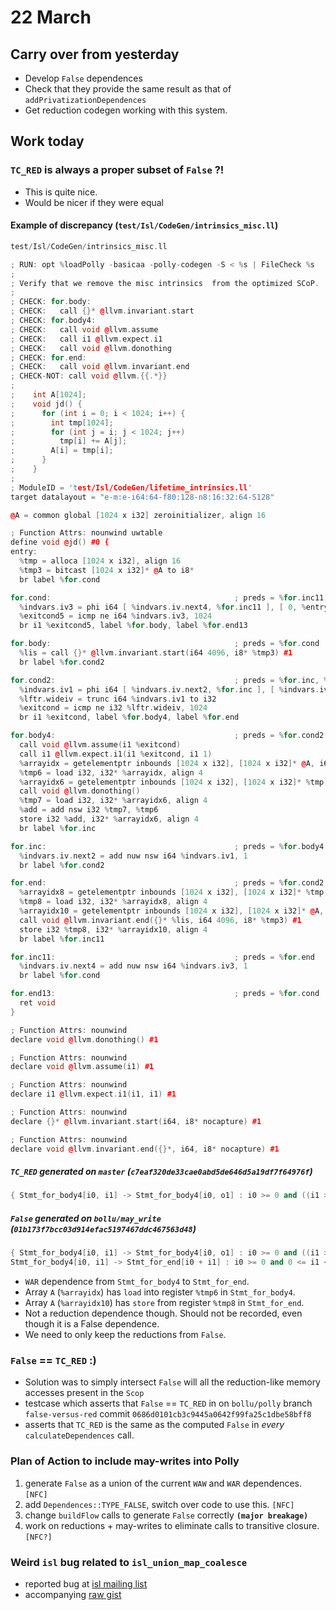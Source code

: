 # 22 March

## Carry over from yesterday
- Develop `False` dependences
- Check that they provide the same result as that of `addPrivatizationDependences`
- Get reduction codegen working with this system.

## Work today
### `TC_RED` is always a proper subset of `False` ?!
- This is quite nice.
- Would be nicer if they were equal

#### Example of discrepancy (`test/Isl/CodeGen/intrinsics_misc.ll`)

```cpp
test/Isl/CodeGen/intrinsics_misc.ll

; RUN: opt %loadPolly -basicaa -polly-codegen -S < %s | FileCheck %s
;
; Verify that we remove the misc intrinsics  from the optimized SCoP.
;
; CHECK: for.body:
; CHECK:   call {}* @llvm.invariant.start
; CHECK: for.body4:
; CHECK:   call void @llvm.assume
; CHECK:   call i1 @llvm.expect.i1
; CHECK:   call void @llvm.donothing
; CHECK: for.end:
; CHECK:   call void @llvm.invariant.end
; CHECK-NOT: call void @llvm.{{.*}}
;
;    int A[1024];
;    void jd() {
;      for (int i = 0; i < 1024; i++) {
;        int tmp[1024];
;        for (int j = i; j < 1024; j++)
;          tmp[i] += A[j];
;        A[i] = tmp[i];
;      }
;    }
;
; ModuleID = 'test/Isl/CodeGen/lifetime_intrinsics.ll'
target datalayout = "e-m:e-i64:64-f80:128-n8:16:32:64-S128"

@A = common global [1024 x i32] zeroinitializer, align 16

; Function Attrs: nounwind uwtable
define void @jd() #0 {
entry:
  %tmp = alloca [1024 x i32], align 16
  %tmp3 = bitcast [1024 x i32]* @A to i8*
  br label %for.cond

for.cond:                                         ; preds = %for.inc11, %entry
  %indvars.iv3 = phi i64 [ %indvars.iv.next4, %for.inc11 ], [ 0, %entry ]
  %exitcond5 = icmp ne i64 %indvars.iv3, 1024
  br i1 %exitcond5, label %for.body, label %for.end13

for.body:                                         ; preds = %for.cond
  %lis = call {}* @llvm.invariant.start(i64 4096, i8* %tmp3) #1
  br label %for.cond2

for.cond2:                                        ; preds = %for.inc, %for.body
  %indvars.iv1 = phi i64 [ %indvars.iv.next2, %for.inc ], [ %indvars.iv3, %for.body ]
  %lftr.wideiv = trunc i64 %indvars.iv1 to i32
  %exitcond = icmp ne i32 %lftr.wideiv, 1024
  br i1 %exitcond, label %for.body4, label %for.end

for.body4:                                        ; preds = %for.cond2
  call void @llvm.assume(i1 %exitcond)
  call i1 @llvm.expect.i1(i1 %exitcond, i1 1)
  %arrayidx = getelementptr inbounds [1024 x i32], [1024 x i32]* @A, i64 0, i64 %indvars.iv1
  %tmp6 = load i32, i32* %arrayidx, align 4
  %arrayidx6 = getelementptr inbounds [1024 x i32], [1024 x i32]* %tmp, i64 0, i64 %indvars.iv3
  call void @llvm.donothing()
  %tmp7 = load i32, i32* %arrayidx6, align 4
  %add = add nsw i32 %tmp7, %tmp6
  store i32 %add, i32* %arrayidx6, align 4
  br label %for.inc

for.inc:                                          ; preds = %for.body4
  %indvars.iv.next2 = add nuw nsw i64 %indvars.iv1, 1
  br label %for.cond2

for.end:                                          ; preds = %for.cond2
  %arrayidx8 = getelementptr inbounds [1024 x i32], [1024 x i32]* %tmp, i64 0, i64 %indvars.iv3
  %tmp8 = load i32, i32* %arrayidx8, align 4
  %arrayidx10 = getelementptr inbounds [1024 x i32], [1024 x i32]* @A, i64 0, i64 %indvars.iv3
  call void @llvm.invariant.end({}* %lis, i64 4096, i8* %tmp3) #1
  store i32 %tmp8, i32* %arrayidx10, align 4
  br label %for.inc11

for.inc11:                                        ; preds = %for.end
  %indvars.iv.next4 = add nuw nsw i64 %indvars.iv3, 1
  br label %for.cond

for.end13:                                        ; preds = %for.cond
  ret void
}

; Function Attrs: nounwind
declare void @llvm.donothing() #1

; Function Attrs: nounwind
declare void @llvm.assume(i1) #1

; Function Attrs: nounwind
declare i1 @llvm.expect.i1(i1, i1) #1

; Function Attrs: nounwind
declare {}* @llvm.invariant.start(i64, i8* nocapture) #1

; Function Attrs: nounwind
declare void @llvm.invariant.end({}*, i64, i8* nocapture) #1
```

##### `TC_RED` generated on `master` (`c7eaf320de33cae0abd5de646d5a19df7f64976f`)
```cpp
{ Stmt_for_body4[i0, i1] -> Stmt_for_body4[i0, o1] : i0 >= 0 and ((i1 >= 0 and i1 < o1 <= 1023 - i0) or (i1 <= 1023 - i0 and 0 <= o1 < i1)) }

```

##### `False` generated on `bollu/may_write` (`01b173f7bcc03d914efac5197467ddc467563d48`)
```cpp
{ Stmt_for_body4[i0, i1] -> Stmt_for_body4[i0, o1] : i0 >= 0 and ((i1 >= 0 and i1 < o1 <= 1023 - i0) or (i1 <= 1023 - i0 and 0 <= o1 < i1));
Stmt_for_body4[i0, i1] -> Stmt_for_end[i0 + i1] : i0 >= 0 and 0 <= i1 <= 1023 - i0 }
```

- `WAR` dependence from `Stmt_for_body4` to `Stmt_for_end`. 
- Array `A` (`%arrayidx`) has `load` into register `%tmp6` in `Stmt_for_body4`.
- Array `A` (`%arrayidx10`) has `store` from register `%tmp8` in  `Stmt_for_end`.
- Not a reduction dependence though. Should not be recorded, even though it is a False dependence.
- We need to only keep the reductions from `False`.

### `False` == `TC_RED` :)

- Solution was to simply intersect `False` will all the reduction-like memory accesses present in the `Scop`
- testcase which asserts that `False` == `TC_RED` in on `bollu/polly` branch `false-versus-red`
commit `0686d0101cb3c9445a0642f99fa25c1dbe58bff8`
- asserts that `TC_RED` is the same as the computed `False` in _every_ `calculateDependences` call.

### Plan of Action to include may-writes into Polly
1. generate `False` as a union of the current `WAW` and `WAR` dependences. `[NFC]`
2. add `Dependences::TYPE_FALSE`, switch over code to use this. `[NFC]`
3. change `buildFlow` calls to generate `False` correctly **`(major breakage)`**
4. work on reductions + may-writes to eliminate calls to transitive closure. `[NFC?]`

### Weird `isl` bug related to `isl_union_map_coalesce`

- reported bug at [isl mailing list](https://groups.google.com/forum/#!topic/isl-development/_7CkD6W9dRo)
- accompanying [raw gist](https://gist.githubusercontent.com/bollu/2f760da6c2ca99365598cc99da533c44/raw/a4d52dad70d3ab8742b88a5135331d52dbbc2267/isl-union-map-coalesce-bug.c)

### 